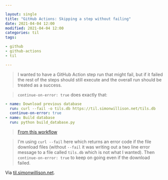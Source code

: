 ```yaml
---

layout: single
title: "GitHub Actions: Skipping a step without failing"
date: 2021-04-04 12:00
modified: 2021-04-04 12:00
categories: til
tags:

- github
- github-actions
- til

---
```


> I wanted to have a GitHub Action step run that might fail,
> but if it failed the rest of the steps should still execute and the overall run should be treated as a success.

> `continue-on-error: true` does exactly that:

```yaml
- name: Download previous database
  run: curl --fail -o tils.db https://til.simonwillison.net/tils.db
  continue-on-error: true
- name: Build database
  run: python build_database.py
```

> [From this workflow](https://github.com/simonw/til/blob/7d799a24921f66e585b8a6b8756b7f8040c899df/.github/workflows/build.yml#L32-L36)

> I'm using `curl --fail` here which returns an error code if the file download files
> (without `--fail` it was writing out a two line error message to a file called `tils.db` which is not what I wanted).
> Then `continue-on-error: true` to keep on going even if the download failed.

Via [til.simonwillison.net](https://github.com/simonw/til/blob/main/github-actions/continue-on-error.md).
